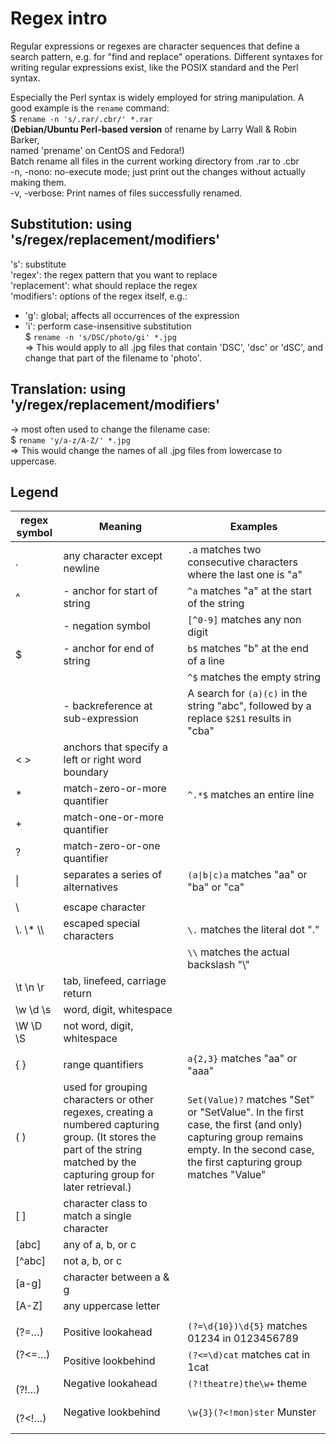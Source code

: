 # Regex intro
Regular expressions or regexes are character sequences that define a search pattern, e.g. for "find and replace" operations.
Different syntaxes for writing regular expressions exist, like the POSIX standard and the Perl syntax.   

Especially the Perl syntax is widely employed for string manipulation. A good example is the `rename` command:   
$ `rename -n 's/.rar/.cbr/' *.rar`  
(**Debian/Ubuntu Perl-based version** of rename by Larry Wall & Robin Barker,  
named 'prename' on CentOS and Fedora!)  
Batch rename all files in the current working directory from .rar to .cbr  
-n, -nono: no-execute mode; just print out the changes without actually making them.  
-v, -verbose: Print names of files successfully renamed.  


## Substitution: using 's/regex/replacement/modifiers'  
's': substitute  
'regex': the regex pattern that you want to replace  
'replacement': what should replace the regex  
'modifiers': options of the regex itself, e.g.:  
  - 'g': global; affects all occurrences of the expression  
  - 'i': perform case-insensitive substitution  
$ `rename -n 's/DSC/photo/gi' *.jpg`   
=> This would apply to all .jpg files that contain 'DSC', 'dsc' or 'dSC',
and change that part of the filename to 'photo'.  

## Translation: using 'y/regex/replacement/modifiers'
-> most often used to change the filename case:  
$ `rename 'y/a-z/A-Z/' *.jpg`  
=> This would change the names of all .jpg files from lowercase to uppercase.  

## Legend

| regex symbol |        Meaning                 |             Examples                         |
|--------------|--------------------------------|----------------------------------------------|
|  .           | any character except newline   | `.a` matches two consecutive characters where the last one is "a" |
|  ^           | - anchor for start of string   | `^a` matches "a" at the start of the string  |
|              | - negation symbol              | `[^0-9]` matches any non digit               |
|  $           | - anchor for end of string     | `b$` matches "b" at the end of a line        |
|              |                                | `^$` matches the empty string                |
|              | - backreference at sub-expression | A search for `(a)(c)` in the string "abc", followed by a replace `$2$1` results in "cba" |
|  < >         | anchors that specify a left or right word boundary |                          |
|  *           | match-zero-or-more quantifier  | `^.*$` matches an entire line                |
|  +           | match-one-or-more quantifier   |                                              |
|  ?           | match-zero-or-one quantifier   |                                              |
|  \|          | separates a series of alternatives | `(a\|b\|c)a` matches "aa" or "ba" or "ca"  |
|                                                                                              |
|  \           | escape character               |                                              |
|  \\. \\* \\\ | escaped special characters     | `\.` matches the literal dot "."            |
|              |                                | `\\` matches the actual backslash "\\"     |
|  \t \n \r    | tab, linefeed, carriage return |
|  \w \d \s    | word, digit, whitespace        |
|  \W \D \S    | not word, digit, whitespace    |	
|                                                                                              |
|  { }         | range quantifiers              | `a{2,3}` matches "aa" or "aaa"               |
|  ( )         | used for grouping characters or other regexes, creating a numbered capturing group. (It stores the part of the string matched by the capturing group for later retrieval.) | `Set(Value)?` matches "Set" or "SetValue". In the first case, the first (and only) capturing group remains empty. In the second case, the first capturing group matches "Value" |
|  [ ]         | character class to match a single character |                                 |
|  [abc]	     | any of a, b, or c              |
|  [^abc]      | not a, b, or c                 |
|  [a-g]	     | character between a & g        |
|  [A-Z]	     | any uppercase letter           |
|                                                                                              |
|  (?=…)       | Positive lookahead	            | `(?=\d{10})\d{5}` matches	01234 in 0123456789  |
|  (?<=…)      | Positive lookbehind	          | `(?<=\d)cat` matches	cat in 1cat              |
|  (?!…)       | Negative lookahead             |	`(?!theatre)the\w+`	theme                      |
|  (?<!…)      | Negative lookbehind            |	`\w{3}(?<!mon)ster`	Munster                    |
